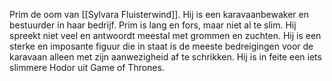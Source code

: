 Prim de oom van [[Sylvara Fluisterwind]]. Hij is een karavaanbewaker en bestuurder in haar bedrijf. Prim is lang en fors, maar niet al te slim. Hij spreekt niet veel en antwoordt meestal met grommen en zuchten. Hij is een sterke en imposante figuur die in staat is de meeste bedreigingen voor de karavaan alleen met zijn aanwezigheid af te schrikken. Hij is in feite een iets slimmere Hodor uit Game of Thrones.

